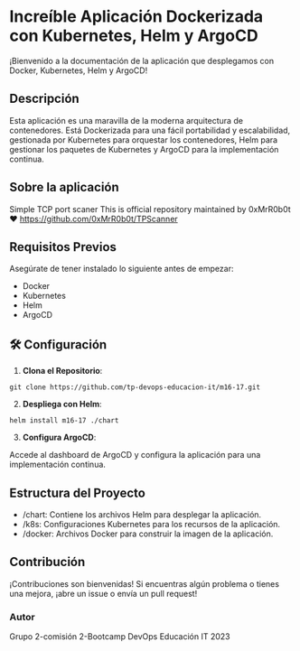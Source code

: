 # Increíble Aplicación Dockerizada con Kubernetes, Helm y ArgoCD
¡Bienvenido a la documentación de la aplicación que desplegamos con Docker, Kubernetes, Helm y ArgoCD!

## Descripción
Esta aplicación es una maravilla de la moderna arquitectura de contenedores. Está Dockerizada para una fácil portabilidad y escalabilidad, gestionada por Kubernetes para orquestar los contenedores, Helm para gestionar los paquetes de Kubernetes y ArgoCD para la implementación continua.

## Sobre la aplicación
Simple TCP port scaner
This is official repository maintained by 0xMrR0b0t ❤️
https://github.com/0xMrR0b0t/TPScanner

## Requisitos Previos
Asegúrate de tener instalado lo siguiente antes de empezar:

- Docker
- Kubernetes
- Helm
- ArgoCD
  
## 🛠 Configuración
1. **Clona el Repositorio**:

``
git clone https://github.com/tp-devops-educacion-it/m16-17.git
``

2. **Despliega con Helm**:
   
``
helm install m16-17 ./chart
``

3. **Configura ArgoCD**:

Accede al dashboard de ArgoCD y configura la aplicación para una implementación continua.

## Estructura del Proyecto
- /chart: Contiene los archivos Helm para desplegar la aplicación.
- /k8s: Configuraciones Kubernetes para los recursos de la aplicación.
- /docker: Archivos Docker para construir la imagen de la aplicación.

## Contribución
¡Contribuciones son bienvenidas! Si encuentras algún problema o tienes una mejora, ¡abre un issue o envía un pull request!

### Autor
Grupo 2-comisión 2-Bootcamp DevOps Educación IT 2023
